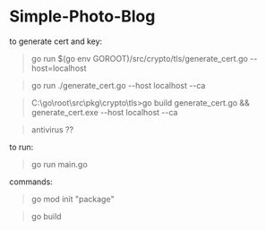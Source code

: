 # Simple-Photo-Blog

to generate cert and key:
> go run $(go env GOROOT)/src/crypto/tls/generate_cert.go --host=localhost

> go run ./generate_cert.go --host localhost --ca

> C:\go\root\src\pkg\crypto\tls>go build generate_cert.go && generate_cert.exe --host localhost --ca

> antivirus ??

to run:
> go run main.go

commands:
>go mod init "package"

>go build